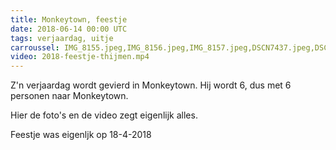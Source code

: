 ```yaml
---
title: Monkeytown, feestje
date: 2018-06-14 00:00 UTC
tags: verjaardag, uitje
carroussel: IMG_8155.jpeg,IMG_8156.jpeg,IMG_8157.jpeg,DSCN7437.jpeg,DSCN7439.jpeg,DSCN7441.jpeg,DSCN7442.jpeg,DSCN7444.jpeg,DSCN7445.jpeg,DSCN7446.jpeg,DSCN7447.jpeg,DSCN7448.jpeg
video: 2018-feestje-thijmen.mp4
---
```

Z'n verjaardag wordt gevierd in Monkeytown. Hij wordt 6, dus met 6 personen naar Monkeytown.

Hier de foto's en de video zegt eigenlijk alles.

Feestje was eigenljk op 18-4-2018